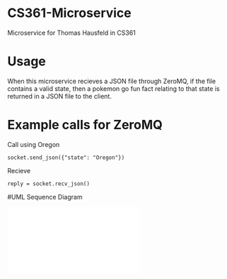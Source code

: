 # CS361-Microservice
Microservice for Thomas Hausfeld in CS361
# Usage
When this microservice recieves a JSON file through ZeroMQ, if the file contains a valid state, then a pokemon go fun fact relating to that state is returned in a JSON file to the client.
# Example calls for ZeroMQ
Call using Oregon 
```
socket.send_json({"state": "Oregon"})
```
Recieve
```
reply = socket.recv_json()
```
#UML Sequence Diagram

![alt text](Microservice-UML.pdf)
